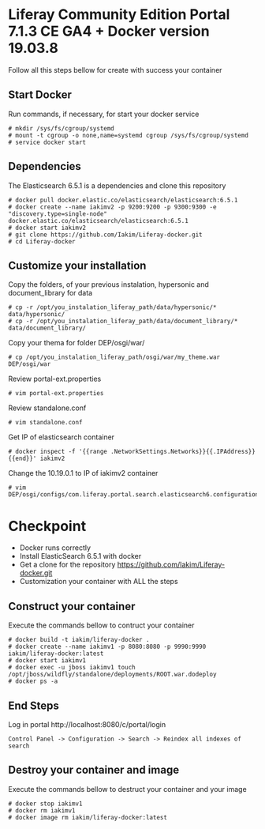 # Liferay Community Edition Portal 7.1.3 CE GA4 + Docker version 19.03.8
Follow all this steps bellow for create with success your container

## Start Docker
Run commands, if necessary, for start your docker service

    # mkdir /sys/fs/cgroup/systemd
    # mount -t cgroup -o none,name=systemd cgroup /sys/fs/cgroup/systemd
    # service docker start

## Dependencies
The Elasticsearch 6.5.1 is a dependencies and clone this repository

    # docker pull docker.elastic.co/elasticsearch/elasticsearch:6.5.1
    # docker create --name iakimv2 -p 9200:9200 -p 9300:9300 -e "discovery.type=single-node" docker.elastic.co/elasticsearch/elasticsearch:6.5.1
    # docker start iakimv2
    # git clone https://github.com/Iakim/Liferay-docker.git
    # cd Liferay-docker

## Customize your installation

Copy the folders, of your previous instalation, hypersonic and document_library for data

    # cp -r /opt/you_instalation_liferay_path/data/hypersonic/* data/hypersonic/
    # cp -r /opt/you_instalation_liferay_path/data/document_library/* data/document_library/

Copy your thema for folder DEP/osgi/war/

    # cp /opt/you_instalation_liferay_path/osgi/war/my_theme.war DEP/osgi/war

Review portal-ext.properties

    # vim portal-ext.properties  

Review standalone.conf

    # vim standalone.conf

Get IP of elasticsearch container

    # docker inspect -f '{{range .NetworkSettings.Networks}}{{.IPAddress}}{{end}}' iakimv2

 Change the 10.19.0.1 to IP of iakimv2 container

    # vim DEP/osgi/configs/com.liferay.portal.search.elasticsearch6.configuration.ElasticsearchConfiguration.config

# Checkpoint

- Docker runs correctly
- Install ElasticSearch 6.5.1 with docker
- Get a clone for the repository https://github.com/Iakim/Liferay-docker.git
- Customization your container with ALL the steps

## Construct your container
Execute the commands bellow to contruct your container

    # docker build -t iakim/liferay-docker .
    # docker create --name iakimv1 -p 8080:8080 -p 9990:9990 iakim/liferay-docker:latest
    # docker start iakimv1
    # docker exec -u jboss iakimv1 touch /opt/jboss/wildfly/standalone/deployments/ROOT.war.dodeploy
    # docker ps -a
    
## End Steps
Log in portal http://localhost:8080/c/portal/login

    Control Panel -> Configuration -> Search -> Reindex all indexes of search

## Destroy your container and image
Execute the commands bellow to destruct your container and your image

    # docker stop iakimv1
    # docker rm iakimv1
    # docker image rm iakim/liferay-docker:latest
